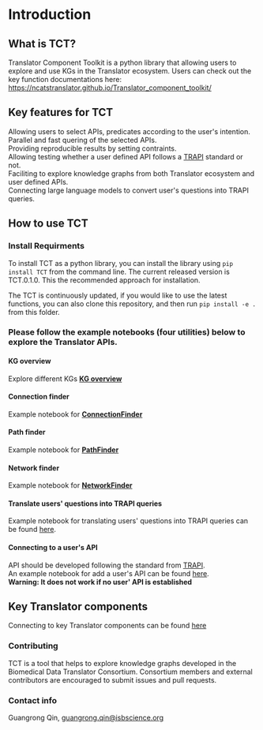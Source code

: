 Introduction
==================================

## What is TCT?
Translator Component Toolkit is a python library that allowing users to explore and use KGs in the Translator ecosystem.
Users can check out the key function documentations here: https://ncatstranslator.github.io/Translator_component_toolkit/ 

## Key features for TCT
Allowing users to select APIs, predicates according to the user's intention. <br>
Parallel and fast quering of the selected APIs.<br>
Providing reproducible results by setting contraints.<br>
Allowing testing whether a user defined API follows a [TRAPI](https://github.com/NCATSTranslator/ReasonerAPI) standard or not. <br>
Faciliting to explore knowledge graphs from both Translator ecosystem and user defined APIs.<br>
Connecting large language models to convert user's questions into TRAPI queries. <br>

## How to use TCT

### Install Requirments

To install TCT as a python library, you can install the library using `pip install TCT` from the command line. The current released version is TCT.0.1.0. This the recommended approach for installation. 

The TCT is continuously updated, if you would like to use the latest functions, you can also  clone this repository, and then run `pip install -e .` from this folder.


### Please follow the example notebooks (four utilities) below to explore the Translator APIs.

#### KG overview
Explore different KGs **[KG overview](https://github.com/gloriachin/Translator_component_toolkit/tree/main/notebooks/overview_of_KGs.ipynb)**

#### Connection finder
Example notebook for **[ConnectionFinder](https://github.com/gloriachin/Translator_component_toolkit/tree/main/notebooks/Connection_finder.ipynb)**

#### Path finder
Example notebook for **[PathFinder](https://github.com/gloriachin/Translator_component_toolkit/tree/main/notebooks/Path_finder.ipynb)**

#### Network finder
Example notebook for **[NetworkFinder](https://github.com/gloriachin/Translator_component_toolkit/tree/main/notebooks/Network_finder.ipynb)**

#### Translate users' questions into TRAPI queries
Example notebook for translating users' questions into TRAPI queries can be found [here](https://github.com/gloriachin/Translator_component_toolkit/tree/main/notebooks/Question2Query_chatGPT.ipynb). 

#### Connecting to a user's API
API should be developed following the standard from [TRAPI](https://github.com/NCATSTranslator/ReasonerAPI). <br>
An example notebook for add a user's API can be found [here](https://github.com/gloriachin/Translator_component_toolkit/tree/main/notebooks/Connecting_userAPI.ipynb).<br>
**Warning: It does not work if no user' API is established**<br>

## Key Translator components
Connecting to key Translator components can be found [here](https://github.com/gloriachin/Translator_component_toolkit/tree/main/TranslatorComponentsIntroduction.md)

### Contributing
TCT is a tool that helps to explore knowledge graphs developed in the Biomedical Data Translator Consortium. Consortium members and external contributors are encouraged to submit issues and pull requests. 

### Contact info
Guangrong Qin, guangrong.qin@isbscience.org
